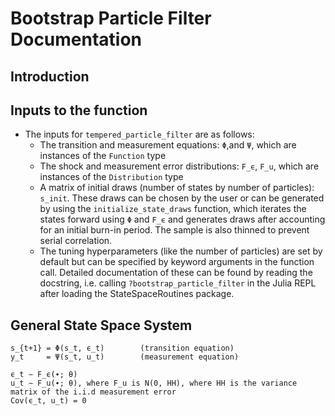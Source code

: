 # Bootstrap Particle Filter Documentation

## Introduction


## Inputs to the function
- The inputs for `tempered_particle_filter` are as follows:
    + The transition and measurement equations: `Φ`,and `Ψ`, which are instances of the `Function` type
    + The shock and measurement error distributions: `F_ϵ`, `F_u`, which are instances of the `Distribution` type
    + A matrix of initial draws (number of states by number of particles): `s_init`.
    These draws can be chosen by the user or can be generated by using the `initialize_state_draws` function,
    which iterates the states forward using `Φ` and `F_ϵ` and generates draws after accounting for an initial
    burn-in period. The sample is also thinned to prevent serial correlation.
    + The tuning hyperparameters (like the number of particles) are set by default but can be specified by
    keyword arguments in the function call. Detailed documentation of these can be found by reading the
    docstring, i.e. calling `?bootstrap_particle_filter` in the Julia REPL after loading the StateSpaceRoutines
    package.

## General State Space System
```
s_{t+1} = Φ(s_t, ϵ_t)        (transition equation)
y_t     = Ψ(s_t, u_t)        (measurement equation)

ϵ_t ∼ F_ϵ(∙; θ)
u_t ∼ F_u(∙; θ), where F_u is N(0, HH), where HH is the variance matrix of the i.i.d measurement error
Cov(ϵ_t, u_t) = 0
```
